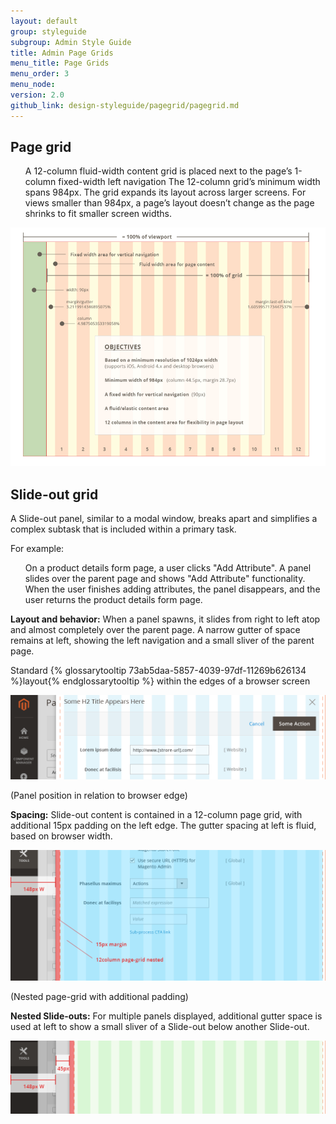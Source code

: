 ```yaml
---
layout: default
group: styleguide
subgroup: Admin Style Guide
title: Admin Page Grids
menu_title: Page Grids
menu_order: 3
menu_node:
version: 2.0
github_link: design-styleguide/pagegrid/pagegrid.md
---
```

<h2 id="page">Page grid</h2>

<ul>
	<il>A 12-column fluid-width content grid is placed next to the page’s 1-column fixed-width left navigation</il>
	<il>The 12-column grid’s minimum width spans 984px. The grid expands its layout across larger screens.</il>
	<il>For views smaller than 984px, a page’s layout doesn’t change as the page shrinks to fit smaller screen widths.</il>
</ul>


<img src="img/PageGrid.png">


<h2 id="slide-out">Slide-out grid</h2>

A Slide-out panel, similar to a modal window, breaks apart and simplifies a complex subtask that is included within a primary task.

For example:
<ul>
	<il>On a product details form page, a user clicks "Add Attribute".</il>
	<il>A panel slides over the parent page and shows "Add Attribute" functionality.</il>
	<il>When the user finishes adding attributes, the panel disappears, and the user returns the product details form page.</il>
</ul>

<b>Layout and behavior:</b> When a panel spawns, it slides from right to left atop and almost completely over the parent page. A narrow gutter of space remains at left, showing the left navigation and a small sliver of the parent page.

Standard {% glossarytooltip 73ab5daa-5857-4039-97df-11269b626134 %}layout{% endglossarytooltip %} within the edges of a browser screen

<img src="img/slideout-panel7.png">

(Panel position in relation to browser edge)

<b>Spacing:</b> Slide-out content is contained in a 12-column page grid, with additional 15px padding on the left edge. The gutter spacing at left is fluid, based on browser width.

<img src="img/slideout-panel8.png">

(Nested page-grid with additional padding)


<b>Nested Slide-outs:</b> For multiple panels displayed, additional gutter space is used at left to show a small sliver of a Slide-out below another Slide-out.

<img src="img/slideout-panel9.png">
